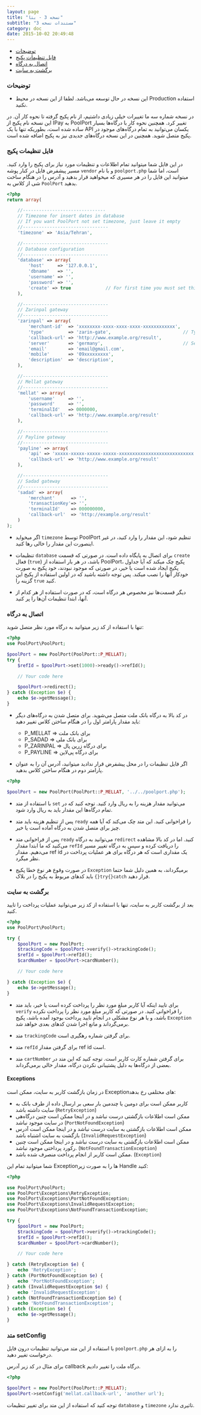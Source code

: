 ```yaml
---
layout: page
title: "نسخه 3 - بتا"
subtitle: "مستندات نسخه 3"
category: doc
date: 2015-10-02 20:49:48
---
```


- [توضیحات](#desc)
- [فایل تنظیمات پکیج](#config)
- [اتصال به درگاه](#connect)
- [برگشت به سایت](#callback)

<a name="desc"></a>
### توضیحات

* این نسخه در حال توسعه می‌باشد. لطفا از این نسخه در محیط Production استفاده نکنید.

در نسخه شماره سه ما تغییرات خیلی زیادی داشتیم، از نام پکیج گرفته تا نحوه کار آن. در این نسخه نام پکیج از IPay به PoolPort تغییر کرد.
همچنین نحوه کار با درگاه‌ها بسیار ساده شده است، بطوریکه تنها با یک API یکسان می‌توانید به تمام درگاه‌های موجود در پکیج متصل شوید.
همچنین در این نسخه درگاه‌های جدیدی نیز به پکیج اضافه شده است.

<a name="config"></a>
### فایل تنظیمات پکیج
در این فایل شما میتوانید تمام اطلاعات و تنظیمات مورد نیاز برای پکیج را وارد کنید. مسیر پیشفرض فایل در کنار پوشه ```vendor``` و با نام ```poolport.php``` است، اما شما میتوانید این فایل را در هر مسیری که میخواهید قرار بدهید و آدرس را در هنگام ساخت شی از کلاس به ```PoolPort``` بدهید.

```php
<?php
return array(

    //-------------------------------
    // Timezone for insert dates in database
    // If you want PoolPort not set timezone, just leave it empty
    //--------------------------------
    'timezone' => 'Asia/Tehran',

    //--------------------------------
    // Database configuration
    //--------------------------------
    'database' => array(
        'host'     => '127.0.0.1',
        'dbname'   => '',
        'username' => '',
        'password' => '',
        'create' => true             // For first time you must set this to true for create tables in database
    ),

    //--------------------------------
    // Zarinpal gateway
    //--------------------------------
    'zarinpal' => array(
        'merchant-id'  => 'xxxxxxxx-xxxx-xxxx-xxxx-xxxxxxxxxxxx',
        'type'         => 'zarin-gate',                           // Types: [zarin-gate || normal]
        'callback-url' => 'http://www.example.org/result',
        'server'       => 'germany',                              // Servers: [germany || iran]
        'email'        => 'email@gmail.com',
        'mobile'       => '09xxxxxxxxx',
        'description'  => 'description',
    ),

    //--------------------------------
    // Mellat gateway
    //--------------------------------
    'mellat' => array(
        'username'     => '',
        'password'     => '',
        'terminalId'   => 0000000,
        'callback-url' => 'http://www.example.org/result'
    ),

    //--------------------------------
    // Payline gateway
    //--------------------------------
    'payline' => array(
        'api' => 'xxxxx-xxxxx-xxxxx-xxxxx-xxxxxxxxxxxxxxxxxxxxxxxxxxxx',
        'callback-url' => 'http://www.example.org/result'
    ),

    //--------------------------------
    // Sadad gateway
    //--------------------------------
    'sadad' => array(
        'merchant'      => '',
        'transactionKey'=> '',
        'terminalId'    => 000000000,
        'callback-url'  => 'http://example.org/result'
    )
);
```

* اگر میخواید ```timezone``` توسط PoolPort تنظیم شود، این مقدار را وارد کنید، در غیر اینصورت این مقدار را خالی رها کنید.

* تنظیمات ```database``` برای اتصال به پایگاه داده است. در صورتی که قسمت ```create``` فعال (```true```) باشد، در هر بار استفاده از PoolPort، پکیج چک میکند که آیا جداول پکیج ایجاد شده است یا خیر، در صورتی که موجود نبودند، خود پکیج به صورت خودکار آنها را نصب میکند. پس توجه داشته باشید که در اولین استفاده از پکیج این گزینه را ```true``` کنید.

* دیگر قسمت‌ها نیز مخصوص هر درگاه است، که در صورت استفاده از هر کدام از آنها، ابتدا تنظیمات آن‌ها را پر کنید.

<a name="connect"></a>
### اتصال به درگاه
تنها با استفاده از کد زیر میتوانید به درگاه مورد نظر متصل شوید:

```php
<?php
use PoolPort\PoolPort;

$poolPort = new PoolPort(PoolPort::P_MELLAT);
try {
    $refId = $poolPort->set(1000)->ready()->refId();

    // Your code here

    $poolPort->redirect();
} catch (Exception $e) {
    echo $e->getMessage();
}
```

* در کد بالا به درگاه بانک ملت متصل می‌شوید. برای متصل شدن به درگاه‌های دیگر باید مقدار پارامتر اول را در هنگام ساختن کلاس تغییر دهید:

	* P_MELLAT => برای بانک ملت
	* P_SADAD => برای بانک ملی
	* P_ZARINPAL => برای درگاه زرین پال
	* P_PAYLINE => برای درگاه پی‌لاین

* اگر فایل تنظیمات را در محل پیشفرض قرار ندادید میتوانید، آدرس آن را به عنوان پارامتر دوم در هنگام ساختن کلاس بدهید.

```php
<?php

$poolPort = new PoolPort(PoolPort::P_MELLAT, '../../poolport.php');
```

* با استفاده از متد ```set``` می‌توانید مقدار هزینه را به ریال وارد کنید. توجه کنید که در تمام درگاه‌ها این مقدار باید به ریال وارد شود.

* پس از تنظیم هزینه باید متد ```ready``` را فراخوانی کنید. این متد چک می‌کند که آیا همه چیز برای متصل شدن به درگاه آماده است یا خیر.

* پس از فراخوانی متد ```ready``` می‌توانید به درگاه ```redirect``` کنید. اما در کد بالا مشاهده می‌کنید که ما ابتدا مقدار ```refId``` را دریافت کرده و سپس به درگاه تغییر مسیر می‌دهیم. مقدار ref id یک مقداری است که هر درگاه برای هر عملیات پرداخت در نظر میگرد.

* در صورت وقوع هر نوع خطا پکیج ```Exception``` برمیگرداند، به همین دلیل شما حتما باید کدهای مربوط به پکیج را در بلاک ```{}try{}catch``` قرار دهید.

<a name="callback"></a>
### برگشت به سایت
بعد از برگشت کاربر به سایت، تنها با استفاده از کد زیر می‌توانید عملیات پرداخت را تایید کنید.

```php
<?php
use PoolPort\PoolPort;

try {
    $poolPort = new PoolPort;
    $trackingCode = $poolPort->verify()->trackingCode();
    $refId = $poolPort->refId();
    $cardNumber = $poolPort->cardNumber();

    // Your code here

} catch (Exception $e) {
    echo $e->getMessage();
}
```

* برای تایید اینکه آیا کاربر مبلغ مورد نظر را پرداخت کرده است یا خیر، باید متد ```verify``` را فراخوانی کنید. در صورتی که کاربر مبلغ مورد نظر را پرداخت نکرده باشد، و یا هر نوع مشکلی در انجام تایید پرداخت بوجود آمده باشد، پکیج ```Exception``` برمی‌گرداند و مانع اجرا شدن کدهای بعدی خواهد شد.

* متد ```trackingCode``` برای گرفتن شماره رهگیری است.
* متد ```refId``` برای گرفتن مقدار ref id است.
* متد ```cartNumber``` برای گرفتن شماره کارت کاربر است. توجه کنید که این متد در بعضی از درگاه‌ها به دلیل پشتیبانی نکردن درگاه، مقدار خالی برمی‌گرداند.

#### Exceptions

در زمان بازگشت کاربر به سایت، ممکن است Exception‌های مختلفی رخ بدهد:

* کاربر ممکن است برای دومین یا چندمین بار سعی بر ارسال داده از طرف بانک به سایت داشته باشد (```RetryException```)
* ممکن است اطلاعات بازگشتی درست نباشد و در اینجا ممکن است چنین درگاه‌هی در سایت موجود نباشد (```PortNotFoundException```)
* ممکن است اطلاعات بازگشتی به سایت درست نباشد و در اینجا ممکن است آدرس بازگشت به سایت اشتباه باشد (```InvalidRequestException```)
* ممکن است اطلاعات بازگشتی به سایت درست نباشد و در اینجا ممکن است چنین رکورد پرداختی موجود نباشد. (```NotFoundTransactionException```)
* ممکن است کاربر از انجام پرداخت منصرف شده باشد. (```Exception```)

شما میتوانید تمام این Exceptionها را به صورت زیر Handle کنید:

```php
<?php

use PoolPort\PoolPort;
use PoolPort\Exceptions\RetryException;
use PoolPort\Exceptions\PortNotFoundException;
use PoolPort\Exceptions\InvalidRequestException;
use PoolPort\Exceptions\NotFoundTransactionException;

try {
    $poolPort = new PoolPort;
    $trackingCode = $poolPort->verify()->trackingCode();
    $refId = $poolPort->refId();
    $cardNumber = $poolPort->cardNumber();

    // Your code here

} catch (RetryException $e) {
    echo 'RetryException';
} catch (PortNotFoundException $e) {
    echo 'PortNotFoundException';
} catch (InvalidRequestException $e) {
    echo 'InvalidRequestException';
} catch (NotFoundTransactionException $e) {
    echo 'NotFoundTransactionException';
} catch (Exception $e) {
    echo $e->getMessage();
}
```

### متد setConfig

با استفاده از این متد می‌توانید تنظیمات درون فایل ```poolport.php``` را به ازای هر درخواست تغییر دهید.

برای مثال در کد زیر آدرس callback درگاه ملت را تغییر دادیم.

```php
<?php

$poolPort = new PoolPort(PoolPort::P_MELLAT);
$poolPort->setConfig('mellat.callback-url', 'another url');
```

توجه کنید که استفاده از این متد برای تغییر تنظیمات ```database``` و ```timezone``` تاثیری ندارد.
